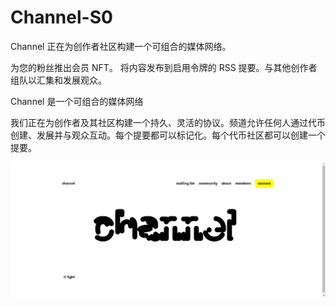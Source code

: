 # Channel-S0

Channel 正在为创作者社区构建一个可组合的媒体网络。

为您的粉丝推出会员 NFT。
将内容发布到启用令牌的 RSS 提要。与其他创作者组队以汇集和发展观众。

Channel 是一个可组合的媒体网络

我们正在为创作者及其社区构建一个持久、灵活的协议。频道允许任何人通过代币创建、发展并与观众互动。每个提要都可以标记化。每个代币社区都可以创建一个提要。

![nft](2414231313.png)


